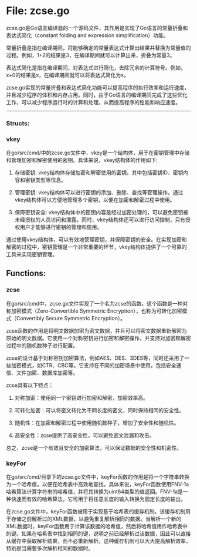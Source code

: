 # File: zcse.go

zcse.go是Go语言编译器的一个源码文件，其作用是实现了Go语言的常量折叠和表达式简化（constant folding and expression simplification）功能。

常量折叠是指在编译期间，将能够确定的常量表达式计算出结果并替换为常量值的过程。例如，1+2的结果是3，在编译期间就可以计算出来，折叠为常量3。

表达式简化是指在编译期间，对表达式进行简化，去除冗余的计算符号。例如，x+0的结果是x，在编译期间就可以将表达式简化为x。

zcse.go实现的常量折叠和表达式简化功能可以提高程序的执行效率和运行速度，并且减少程序的体积和内存占用。同时，由于Go语言的编译期间完成了这些优化工作，可以减少程序运行时的计算和处理，从而提高程序的性能和响应速度。




---

### Structs:

### vkey

在go/src/cmd/中的zcse.go文件中，vkey是一个结构体，用于在密钥管理中存储和管理加密和解密使用的密钥。具体来说，vkey结构体的作用如下:

1. 存储密钥: vkey结构体存储加密和解密使用的密钥。其中包括密钥ID、密钥内容和密钥类型等信息。

2. 管理密钥: vkey结构体可以进行密钥的添加、删除、查找等管理操作。通过vkey结构体可以方便地管理多个密钥，以便在加密和解密过程中使用。

3. 保障密钥安全: vkey结构体中的密钥内容是经过加密处理的，可以避免密钥被未经授权的人员访问和泄露。同时，vkey结构体还可以进行访问控制，只有授权用户才能够进行密钥的管理和使用。

通过使用vkey结构体，可以有效地管理密钥，并保障密钥的安全。在实现加密和解密的过程中，密钥管理是一个非常重要的环节，vkey结构体提供了一个可靠的工具来实现密钥管理。



## Functions:

### zcse

在go/src/cmd中，zcse.go文件实现了一个名为zcse的函数。这个函数是一种对称加密模式（Zero-Convertible Symmetric Encryption），也称为可转化加密模式（Convertibly Secure Symmetric Encryption）。

zcse函数的作用是将明文数据加密为密文数据，并且可以将密文数据重新解密为原始的明文数据。它使用一个对称密钥进行加密和解密操作，并支持对加密和解密过程中的随机数种子进行配置。

zcse的设计基于对称密钥加密算法，例如AES、DES、3DES等，同时还采用了一些加密模式，如CTR、CBC等。它支持在不同的加密场景中使用，包括安全通信、文件加密、数据库加密等。

zcse具有以下特点：

1. 对称加密：使用同一个密钥进行加密和解密，加密效率高。

2. 可转化加密：可以将密文转化为不同长度的密文，同时保持相同的安全性。

3. 随机性：在加密和解密过程中使用随机数种子，增加了安全性和随机性。

4. 高安全性：zcse提供了高安全性，可以避免密文泄漏和攻击。

总之，zcse是一个有效且安全的加密算法，可以保证数据的安全性和机密性。



### keyFor

在go/src/cmd/目录下的zcse.go文件中，keyFor函数的作用是将一个字符串转换为一个哈希值，以便在哈希表中高效地查找。具体来说，keyFor函数使用FNV-1a哈希算法计算字符串的哈希值，并将其转换为uint64类型的值返回。FNV-1a是一种快速而有效的哈希算法，它可用于将任意长度的输入转换为固定长度的输出。

在zcse.go文件中，keyFor函数被用于实现基于哈希表的缓存机制。该缓存机制用于存储之前解析过的XML数据，以避免重复解析相同的数据。当解析一个新的XML数据时，keyFor函数用于计算该数据的哈希值，然后将哈希值用作哈希表中的键。如果在哈希表中找到相同的键，说明之前已经解析过该数据，因此可以直接从缓存中获取解析结果，而不必重新解析。这种缓存机制可以大大提高解析效率，特别是当需要多次解析相同的数据时。



